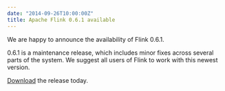 ```yaml
---
date: "2014-09-26T10:00:00Z"
title: Apache Flink 0.6.1 available
---
```


We are happy to announce the availability of Flink 0.6.1.

0.6.1 is a maintenance release, which includes minor fixes across several parts
of the system. We suggest all users of Flink to work with this newest version.

[Download](/downloads.html) the release today.